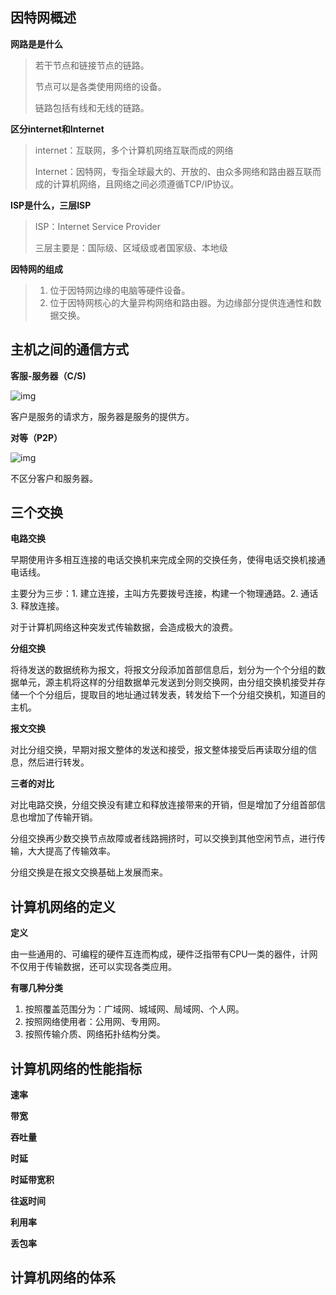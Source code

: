 ## 因特网概述

**网路是是什么**

> 若干节点和链接节点的链路。
>
> 节点可以是各类使用网络的设备。
>
> 链路包括有线和无线的链路。

**区分internet和Internet**

> internet：互联网，多个计算机网络互联而成的网络
>
> Internet：因特网，专指全球最大的、开放的、由众多网络和路由器互联而成的计算机网络，且网络之间必须遵循TCP/IP协议。

**ISP是什么，三层ISP**

> ISP：Internet Service Provider
>
> 三层主要是：国际级、区域级或者国家级、本地级

**因特网的组成**

> 1. 位于因特网边缘的电脑等硬件设备。
> 2. 位于因特网核心的大量异构网络和路由器。为边缘部分提供连通性和数据交换。

## 主机之间的通信方式

**客服-服务器（C/S)**

![img](http://pic.shixiaocaia.fun/202209271823710.jpeg)

客户是服务的请求方，服务器是服务的提供方。

**对等（P2P）**

![img](http://pic.shixiaocaia.fun/202209271823675.jpeg)

不区分客户和服务器。

## 三个交换

**电路交换**

早期使用许多相互连接的电话交换机来完成全网的交换任务，使得电话交换机接通电话线。

主要分为三步：1. 建立连接，主叫方先要拨号连接，构建一个物理通路。2. 通话 3. 释放连接。

对于计算机网络这种突发式传输数据，会造成极大的浪费。

**分组交换**

将待发送的数据统称为报文，将报文分段添加首部信息后，划分为一个个分组的数据单元，源主机将这样的分组数据单元发送到分则交换网，由分组交换机接受并存储一个个分组后，提取目的地址通过转发表，转发给下一个分组交换机，知道目的主机。

**报文交换**

对比分组交换，早期对报文整体的发送和接受，报文整体接受后再读取分组的信息，然后进行转发。

**三者的对比**

对比电路交换，分组交换没有建立和释放连接带来的开销，但是增加了分组首部信息也增加了传输开销。

分组交换再少数交换节点故障或者线路拥挤时，可以交换到其他空闲节点，进行传输，大大提高了传输效率。

分组交换是在报文交换基础上发展而来。

## 计算机网络的定义

**定义**

由一些通用的、可编程的硬件互连而构成，硬件泛指带有CPU一类的器件，计网不仅用于传输数据，还可以实现各类应用。

**有哪几种分类**

1. 按照覆盖范围分为：广域网、城域网、局域网、个人网。
2. 按照网络使用者：公用网、专用网。
3. 按照传输介质、网络拓扑结构分类。

## 计算机网络的性能指标

**速率**



**带宽**



**吞吐量**



**时延**



**时延带宽积**



**往返时间**



**利用率**



**丢包率**



## 计算机网络的体系



